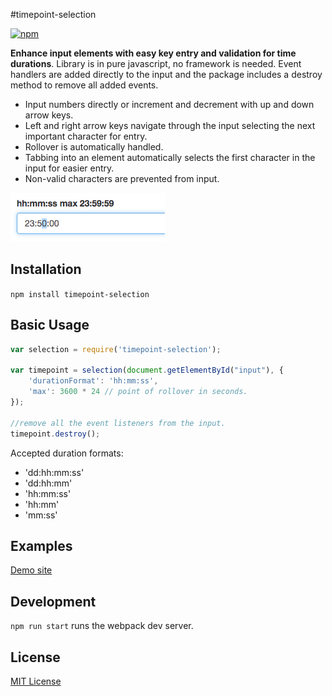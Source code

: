 #timepoint-selection

[![npm](https://img.shields.io/npm/dm/timepoint-selection.svg)](https://www.npmjs.com/package/timepoint-selection)

**Enhance input elements with easy key entry and validation for time durations**. Library is in pure javascript, no framework is needed. Event handlers are added directly to the input and the package includes a destroy method to remove all added events.
* Input numbers directly or increment and decrement with up and down arrow keys.
* Left and right arrow keys navigate through the input selecting the next important character for entry.
* Rollover is automatically handled.
* Tabbing into an element automatically selects the first character in the input for easier entry.
* Non-valid characters are prevented from input.

![Screenshot](pic.png?raw=true "23:59:59 limited selection")

## Installation

  `npm install timepoint-selection`

## Basic Usage

```javascript
var selection = require('timepoint-selection');

var timepoint = selection(document.getElementById("input"), {
    'durationFormat': 'hh:mm:ss',
    'max': 3600 * 24 // point of rollover in seconds.
});

//remove all the event listeners from the input.
timepoint.destroy();
```

Accepted duration formats:
- 'dd:hh:mm:ss'
- 'dd:hh:mm'
- 'hh:mm:ss'
- 'hh:mm'
- 'mm:ss'

## Examples

[Demo site](http://naomiaro.github.io/timepoint-selection/)

## Development

  `npm run start` runs the webpack dev server.

## License

[MIT License](http://doge.mit-license.org)